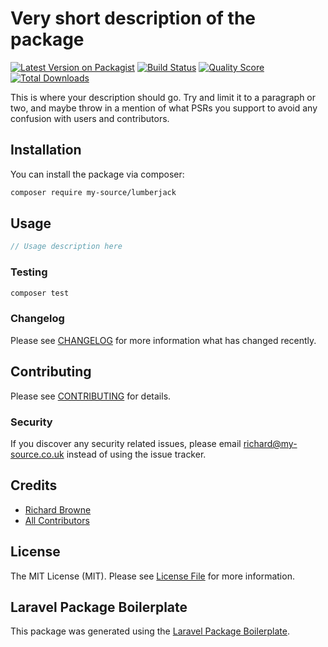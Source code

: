 # Very short description of the package

[![Latest Version on Packagist](https://img.shields.io/packagist/v/my-source/lumberjack.svg?style=flat-square)](https://packagist.org/packages/my-source/lumberjack)
[![Build Status](https://img.shields.io/travis/my-source/lumberjack/master.svg?style=flat-square)](https://travis-ci.org/my-source/lumberjack)
[![Quality Score](https://img.shields.io/scrutinizer/g/my-source/lumberjack.svg?style=flat-square)](https://scrutinizer-ci.com/g/my-source/lumberjack)
[![Total Downloads](https://img.shields.io/packagist/dt/my-source/lumberjack.svg?style=flat-square)](https://packagist.org/packages/my-source/lumberjack)

This is where your description should go. Try and limit it to a paragraph or two, and maybe throw in a mention of what PSRs you support to avoid any confusion with users and contributors.

## Installation

You can install the package via composer:

```bash
composer require my-source/lumberjack
```

## Usage

``` php
// Usage description here
```

### Testing

``` bash
composer test
```

### Changelog

Please see [CHANGELOG](CHANGELOG.md) for more information what has changed recently.

## Contributing

Please see [CONTRIBUTING](CONTRIBUTING.md) for details.

### Security

If you discover any security related issues, please email richard@my-source.co.uk instead of using the issue tracker.

## Credits

- [Richard Browne](https://github.com/my-source)
- [All Contributors](../../contributors)

## License

The MIT License (MIT). Please see [License File](LICENSE.md) for more information.

## Laravel Package Boilerplate

This package was generated using the [Laravel Package Boilerplate](https://laravelpackageboilerplate.com).